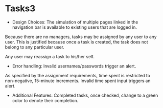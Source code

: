 # Tasks3

- Design Choices:
The simulation of multiple pages linked in the navigation bar is available
to existing users that are logged in.

Because there are no managers, tasks may be assigned by any user to any user. 
This is justified because once a task is created, the task does not belong to
any particular user. 

Any user may reassign a task to his/her self.

- Error handling:
Invalid usernames/passwords trigger an alert.

As specified by the assignment requirements, time
spent is restricted to non-negative, 15-minute increments.
Invalid time spent input triggers an alert.

- Additional Features:
Completed tasks, once checked, change to a green color to
denote their completion.
